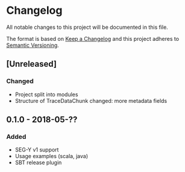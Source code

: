 # Changelog
All notable changes to this project will be documented in this file.

The format is based on [Keep a Changelog](http://keepachangelog.com/en/1.0.0/)
and this project adheres to [Semantic Versioning](http://semver.org/spec/v2.0.0.html).

## [Unreleased]

### Changed
- Project split into modules
- Structure of TraceDataChunk changed: more metadata fields

## 0.1.0 - 2018-05-??
### Added
- SEG-Y v1 support
- Usage examples (scala, java)
- SBT release plugin
